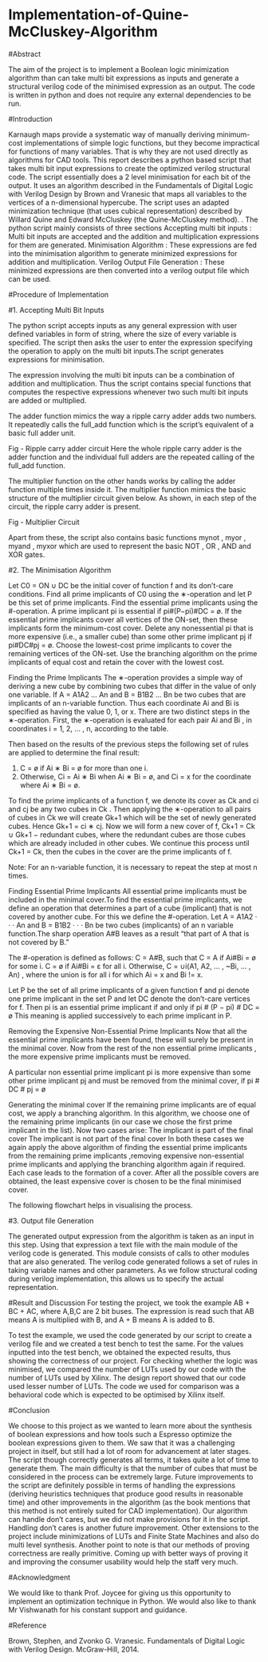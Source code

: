 # Implementation-of-Quine-McCluskey-Algorithm
#Abstract

The aim of the project is to implement a Boolean logic minimization algorithm than can take multi bit expressions as inputs and generate a structural verilog code of the minimised expression as an output. The code is written in python and does not require any external dependencies to be run.


#Introduction

Karnaugh maps provide a systematic way of manually deriving minimum-cost implementations of simple logic functions, but they become impractical for functions of many variables. That is why they are not used directly as algorithms for CAD tools.
This report describes a python based script that takes multi bit input expressions to create the optimized verilog structural code. The script essentially does a 2 level minimisation for each bit of the output. It uses an algorithm described in the Fundamentals of Digital Logic with Verilog Design by Brown and Vranesic that maps all variables to the vertices of a n-dimensional hypercube. The script uses an adapted minimization technique (that uses cubical representation) described by Willard Quine and Edward McCluskey (the Quine-McCluskey method). 
.
The python script mainly consists of three sections
Accepting multi bit inputs : Multi bit inputs are accepted and the addition and multiplication expressions for them are generated.
Minimisation Algorithm : These expressions are fed into the minimisation algorithm to generate minimized expressions for addition and multiplication.
Verilog Output File Generation : These minimized expressions are then converted into a verilog output file which can be used.





#Procedure of Implementation

#1. Accepting Multi Bit Inputs

The python script accepts inputs as any general expression with user defined variables in form of string, where the size of every variable is specified. The script then asks the user to enter the expression specifying the operation to apply on the multi bit inputs.The script generates expressions for minimisation.

The expression involving the multi bit inputs can be a combination of addition and multiplication. Thus the script contains special functions that computes the respective expressions whenever two such multi bit inputs are added or multiplied.

The adder function mimics the way a ripple carry adder adds two numbers. It repeatedly calls the full_add function which is the script’s equivalent of a basic full adder unit.


Fig - Ripple carry adder circuit
Here the whole ripple carry adder is the adder function and the individual full adders are the repeated calling of the full_add function.

The multiplier function on the other hands works by calling the adder function multiple times inside it. The multiplier function mimics the basic structure of the multiplier circuit given below. As shown, in each step of the circuit, the ripple carry adder is present. 


Fig - Multiplier Circuit

Apart from these, the script also contains basic functions mynot , myor , myand , myxor which are used to represent the basic NOT , OR , AND and XOR gates.



#2. The Minimisation Algorithm

Let C0 = ON ∪ DC be the initial cover of function f and its don’t-care conditions.
Find all prime implicants of C0 using the ∗-operation and let P be this set of prime implicants.
Find the essential prime implicants using the #-operation. A prime implicant pi is essential if pi#(P−pi)#DC = ø. If the essential prime implicants cover all vertices of the ON-set, then these implicants form the minimum-cost cover.
Delete any nonessential pi that is more expensive (i.e., a smaller cube) than some other prime implicant pj if pi#DC#pj = ø.
Choose the lowest-cost prime implicants to cover the remaining vertices of the ON-set. Use the branching algorithm on the prime implicants of equal cost and retain the cover with the lowest cost.

Finding the Prime Implicants
The ∗-operation provides a simple way of deriving a new cube by combining two cubes
that differ in the value of only one variable. If A = A1A2 … An and B = B1B2 … Bn be
two cubes that are implicants of an n-variable function. Thus each coordinate Ai and Bi
is specified as having the value 0, 1, or x. There are two distinct steps in the ∗-operation.
First, the ∗-operation is evaluated for each pair Ai and Bi , in coordinates i = 1, 2, … , n,
according to the table.

Then based on the results of the previous steps the following set of rules are applied to determine the final result:



1. C = ø if Ai ∗ Bi = ø for more than one i.
2. Otherwise, Ci = Ai ∗ Bi when Ai ∗ Bi = ø, and Ci = x for the coordinate where Ai ∗ Bi = ø.

To find the prime implicants of  a function f, we denote its cover as Ck and ci and cj be any two cubes in Ck . Then applying the ∗-operation to all pairs of cubes in Ck we will create Gk+1 which will be the set of newly generated cubes. Hence Gk+1 = ci ∗ cj.
Now we will form a new cover of f, Ck+1 = Ck ∪ Gk+1 − redundant cubes, where the redundant cubes are those cubes which are already included in other cubes. We continue this process until Ck+1 = Ck, then the cubes in the cover are the prime implicants of f. 

Note: For an n-variable function, it is necessary to repeat the step at most n times.

Finding Essential Prime Implicants
All essential prime implicants must be included in the minimal cover.To find the essential prime implicants, we define an operation that determines a part of a cube (implicant) that is not covered by another cube. For this we define the #-operation. Let A = A1A2 · · · An and B = B1B2 · · · Bn be two cubes (implicants) of an n variable function.The sharp operation A#B leaves as a result “that part of A that is not covered by B.” 




The #-operation is defined as follows:
C = A#B, such that
C = A if Ai#Bi = ø for some i.
C = ø if Ai#Bi = ε for all i.
Otherwise, C = ∪i(A1, A2, … , ~Bi, … , An) , where the union is for all i for which Ai = x and Bi != x.

Let P be the set of all prime implicants of a given function f  and pi denote one prime
implicant in the set P and let DC denote the don’t-care vertices for f. Then pi is an essential prime implicant if and only if
pi # (P − pi) # DC = ø
This meaning is applied successively to each prime implicant in P. 

Removing the Expensive Non-Essential Prime Implicants
Now that all the essential prime implicants have been found, these will surely be present in the minimal cover. Now from the rest of the non essential prime implicants , the more expensive prime implicants must be removed. 

A particular non essential prime implicant pi is more expensive than some other prime implicant pj and must be removed from the minimal cover, if
pi # DC # pj = ø

Generating the minimal cover
If the remaining prime implicants are of equal cost, we apply a branching algorithm. In this algorithm, we choose one of the remaining prime implicants (in our case we chose the first prime implicant in the list). Now two cases arise:
The implicant is part of the final cover
The implicant is not part of the final cover
In both these cases we again apply the above algorithm of finding the essential prime implicants from the remaining prime implicants ,removing expensive non-essential prime implicants and applying the branching algorithm again if required. Each case leads to the formation of a cover.
After all the possible covers are obtained, the least expensive cover is chosen to be the final minimised cover.

The following flowchart helps in visualising the process.




#3. Output file Generation

The generated output expression from the algorithm is taken as an input in this step.
Using that expression a text file with the main module of the verilog code is generated. This module consists of calls to other modules that are also generated.
The verilog code generated follows a set of rules in taking variable names and other parameters. As we follow structural coding during verilog implementation, this allows us to specify the actual representation.






#Result and Discussion
For testing the project, we took the example AB + BC + AC, where A,B,C are 2 bit buses. The expression is read such that AB means A is multiplied with B, and A + B means A is added to B.

To test the example, we used the code generated by our script to create a verilog file and we created a test bench to test the same. For the values inputted into the test bench, we obtained the expected results, thus showing the correctness of our project.
For checking whether the logic was minimised, we compared the number of LUTs used by our code with the number of LUTs used by Xilinx. The design report showed that our code used lesser number of LUTs.
The code we used for comparison was a behavioral code which is expected to be optimised by Xilinx itself.


#Conclusion

We choose to this project as we wanted to learn more about the synthesis of boolean expressions and how tools such a Espresso optimize the boolean expressions given to them. We saw that it was a challenging project in itself, but still had a lot of room for advancement at later stages.
The script though correctly generates all terms, it takes quite a lot of time to generate them. The main difficulty is that the number of cubes that must be considered in the process can be extremely large. Future improvements to the script are definitely possible in terms of handling the expressions (deriving heuristics techniques that produce good results in reasonable time) and other improvements in the algorithm (as the book mentions that this method is not entirely suited for CAD implementation). Our algorithm can handle don’t cares, but we did not make provisions for it in the script. Handling don’t cares is another future improvement. Other extensions to the project include minimizations of LUTs and Finite State Machines and also do multi level synthesis.
Another point to note is that our methods of proving correctness are really primitive. Coming up with better ways of proving it and improving the consumer usability would help the staff very much.



#Acknowledgment

We would like to thank Prof. Joycee for giving us this opportunity to implement an optimization technique in Python. We would also like to thank Mr Vishwanath for his constant support and guidance.


#Reference

Brown, Stephen, and Zvonko G. Vranesic. Fundamentals of Digital Logic with Verilog Design. McGraw-Hill, 2014.


